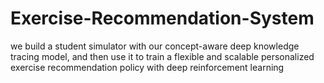 # Exercise-Recommendation-System
we build a student simulator with our concept-aware deep knowledge tracing model, and then use it to train a flexible and scalable personalized exercise recommendation policy with deep reinforcement learning
